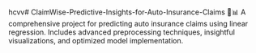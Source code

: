 hcvv# ClaimWise-Predictive-Insights-for-Auto-Insurance-Claims
🚗📊 A comprehensive project for predicting auto insurance claims using linear regression. Includes advanced preprocessing techniques, insightful visualizations, and optimized model implementation.
